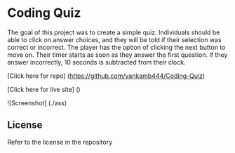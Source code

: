 # Coding Quiz

The goal of this project was to create a simple quiz. Individuals should be able to click on answer choices, and they will be told if their selection was correct or incorrect. The player has the option of clicking the next button to move on. Their timer starts as soon as they answer the first question. If they answer incorrectly, 10 seconds is subtracted from their clock. 

[Click here for repo] (https://github.com/yankamb444/Coding-Quiz)

[Click here for live site] ()

![Screenshot] (./ass)

## License
Refer to the license in the repository